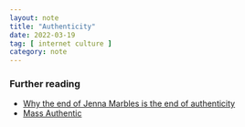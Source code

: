 ```yaml
---
layout: note
title: "Authenticity"
date: 2022-03-19
tag: [ internet culture ]
category: note
---
```


### Further reading

- [Why the end of Jenna Marbles is the end of authenticity](https://www.youtube.com/watch?v=S4GR1wd4H4U)
- [Mass Authentic](https://thenewinquiry.com/blog/mass-authentic/)